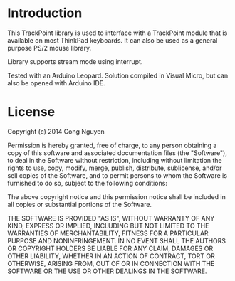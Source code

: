 # Introduction

This TrackPoint library is used to interface with a TrackPoint module 
that is available on most ThinkPad keyboards. It can also be used as a 
general purpose PS/2 mouse library.

Library supports stream mode using interrupt.

Tested with an Arduino Leopard. Solution compiled in Visual Micro, but 
can also be opened with Arduino IDE.

# License
Copyright (c) 2014 Cong Nguyen

Permission is hereby granted, free of charge, to any person obtaining a copy
of this software and associated documentation files (the "Software"), to deal
in the Software without restriction, including without limitation the rights
to use, copy, modify, merge, publish, distribute, sublicense, and/or sell
copies of the Software, and to permit persons to whom the Software is
furnished to do so, subject to the following conditions:

The above copyright notice and this permission notice shall be included in
all copies or substantial portions of the Software.

THE SOFTWARE IS PROVIDED "AS IS", WITHOUT WARRANTY OF ANY KIND, EXPRESS OR
IMPLIED, INCLUDING BUT NOT LIMITED TO THE WARRANTIES OF MERCHANTABILITY,
FITNESS FOR A PARTICULAR PURPOSE AND NONINFRINGEMENT. IN NO EVENT SHALL THE
AUTHORS OR COPYRIGHT HOLDERS BE LIABLE FOR ANY CLAIM, DAMAGES OR OTHER
LIABILITY, WHETHER IN AN ACTION OF CONTRACT, TORT OR OTHERWISE, ARISING FROM,
OUT OF OR IN CONNECTION WITH THE SOFTWARE OR THE USE OR OTHER DEALINGS IN
THE SOFTWARE.

